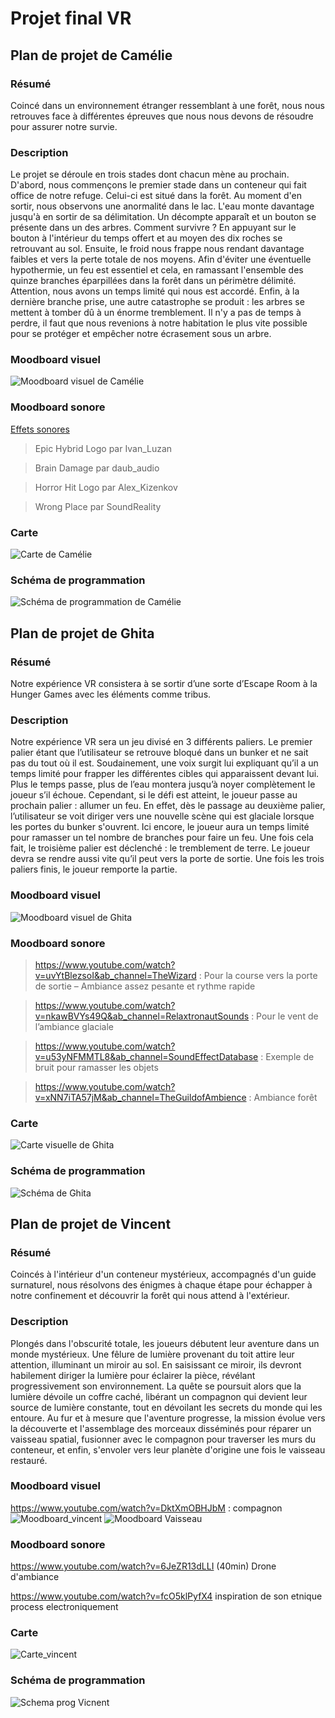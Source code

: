 # Projet final VR

## Plan de projet de Camélie

### Résumé

Coincé dans un environnement étranger ressemblant à une forêt, nous nous retrouves face à différentes épreuves que nous nous devons de résoudre pour assurer notre survie.

### Description

Le projet se déroule en trois stades dont chacun mène au prochain. D'abord, nous commençons le premier stade dans un conteneur qui fait office de notre refuge. Celui-ci est situé dans la forêt. Au moment d'en sortir, nous observons une anormalité dans le lac. L'eau monte davantage jusqu'à en sortir de sa délimitation. Un décompte apparaît et un bouton se présente dans un des arbres. Comment survivre ? En appuyant sur le bouton à l'intérieur du temps offert et au moyen des dix roches se retrouvant au sol. Ensuite, le froid nous frappe nous rendant davantage faibles et vers la perte totale de nos moyens. Afin d'éviter une éventuelle hypothermie, un feu est essentiel et cela, en ramassant l'ensemble des quinze branches éparpillées dans la forêt dans un périmètre délimité. Attention, nous avons un temps limité qui nous est accordé. Enfin, à la dernière branche prise, une autre catastrophe se produit : les arbres se mettent à tomber dû à un énorme tremblement. Il n'y a pas de temps à perdre, il faut que nous revenions à notre habitation le plus vite possible pour se protéger et empêcher notre écrasement sous un arbre. 

### Moodboard visuel 

![Moodboard visuel de Camélie](medias/moodboard_camelie.jpg)

### Moodboard sonore

[Effets sonores](https://pixabay.com/fr/sound-effects/)

> Epic Hybrid Logo par Ivan_Luzan

> Brain Damage par daub_audio

> Horror Hit Logo par Alex_Kizenkov

> Wrong Place par SoundReality

### Carte

![Carte de Camélie](medias/carte_camelie.png)

### Schéma de programmation

![Schéma de programmation de Camélie](medias/schema_programmation_camelie.png)

## Plan de projet de Ghita

### Résumé

Notre expérience VR consistera à se sortir d’une sorte d’Escape Room à la Hunger Games avec les éléments comme tribus.

### Description

Notre expérience VR sera un jeu divisé en 3 différents paliers. Le premier palier étant que l’utilisateur se retrouve bloqué dans un bunker et ne sait pas du tout où il est. Soudainement, une voix surgit lui expliquant qu’il a un temps limité pour frapper les différentes cibles qui apparaissent devant lui. Plus le temps passe, plus de l’eau montera jusqu’à noyer complètement le joueur s’il échoue. Cependant, si le défi est atteint, le joueur passe au prochain palier : allumer un feu. En effet, dès le passage au deuxième palier, l’utilisateur se voit diriger vers une nouvelle scène qui est glaciale lorsque les portes du bunker s'ouvrent. Ici encore, le joueur aura un temps limité pour ramasser un tel nombre de branches pour faire un feu. Une fois cela fait, le troisième palier est déclenché : le tremblement de terre. Le joueur devra se rendre aussi vite qu’il peut vers la porte de sortie. Une fois les trois paliers finis, le joueur remporte la partie.

### Moodboard visuel 

![Moodboard visuel de Ghita](medias/moodboard_ghita.png)

### Moodboard sonore

> https://www.youtube.com/watch?v=uvYtBlezsoI&ab_channel=TheWizard : Pour la course vers la porte de sortie – Ambiance assez pesante et rythme rapide

> https://www.youtube.com/watch?v=nkawBVYs49Q&ab_channel=RelaxtronautSounds : Pour le vent de l’ambiance glaciale 

> https://www.youtube.com/watch?v=u53yNFMMTL8&ab_channel=SoundEffectDatabase : Exemple de bruit pour ramasser les objets 

> https://www.youtube.com/watch?v=xNN7iTA57jM&ab_channel=TheGuildofAmbience : Ambiance forêt

### Carte

![Carte visuelle de Ghita](medias/carte_visuelle_ghita.png)

### Schéma de programmation

![Schéma de Ghita](medias/schema_ghita.jpg)

## Plan de projet de Vincent

### Résumé

Coincés à l'intérieur d'un conteneur mystérieux, accompagnés d'un guide surnaturel, nous résolvons des énigmes à chaque étape pour échapper à notre confinement et découvrir la forêt qui nous attend à l'extérieur.
### Description

Plongés dans l'obscurité totale, les joueurs débutent leur aventure dans un monde mystérieux. Une fêlure de lumière provenant du toit attire leur attention, illuminant un miroir au sol. En saisissant ce miroir, ils devront habilement diriger la lumière pour éclairer la pièce, révélant progressivement son environnement. La quête se poursuit alors que la lumière dévoile un coffre caché, libérant un compagnon qui devient leur source de lumière constante, tout en dévoilant les secrets du monde qui les entoure. Au fur et à mesure que l'aventure progresse, la mission évolue vers la découverte et l'assemblage des morceaux disséminés pour réparer un vaisseau spatial, fusionner avec le compagnon pour traverser les murs du conteneur, et enfin, s'envoler vers leur planète d'origine une fois le vaisseau restauré.
### Moodboard visuel 
https://www.youtube.com/watch?v=DktXmOBHJbM : compagnon
![Moodboard_vincent](medias/moodboard_vincent.jpg)
![Moodboard Vaisseau](medias/moodboard_vaisseau.jpg)
### Moodboard sonore
https://www.youtube.com/watch?v=6JeZR13dLLI (40min) Drone d'ambiance

https://www.youtube.com/watch?v=fcO5klPyfX4 inspiration de son etnique process electroniquement
### Carte
![Carte_vincent](medias/cartes_vincent2.png)
### Schéma de programmation
![Schema prog Vicnent](medias/schema_prog_vincent.png)
